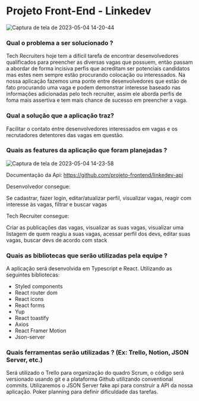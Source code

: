 # Projeto Front-End - Linkedev
![Captura de tela de 2023-05-04 14-20-44](https://user-images.githubusercontent.com/79770252/236280866-f78f315f-c4eb-48e1-9e72-bbeda39f2173.png)
### Qual o problema a ser solucionado ?
Tech Recruiters hoje tem a difícil tarefa de encontrar desenvolvedores qualificados para preencher as diversas vagas que possuem, então passam a abordar de forma incisiva perfis que acreditam ser potenciais candidatos mas estes nem sempre estão procurando colocação ou interessados. Na nossa aplicação fazemos uma ponte entre desenvolvedores que estão de fato procurando uma vaga e podem demonstrar interesse baseado nas informações adicionadas pelo tech recruiter, assim ele aborda perfis de foma mais assertiva e tem mais chance de sucesso em preencher a vaga.

### Qual a solução que a aplicação traz?
Facilitar o contato entre desenvolvedores interessados em vagas e os recrutadores detentores das vagas em questão.

### Quais as features da aplicação que foram planejadas ?
![Captura de tela de 2023-05-04 14-23-58](https://user-images.githubusercontent.com/79770252/236281569-0cb119ac-5a55-4a88-9228-fd0b44a45f29.png)

Documentação da Api: https://github.com/projeto-frontend/linkedev-api
<p>Desenvolvedor consegue:</p>
Se cadastrar, fazer login, editar/atualizar perfil, visualizar vagas, reagir com interesse às vagas, filtrar e buscar vagas
<br>
<p>Tech Recruiter consegue:</p>
Criar as publicações das vagas, visualizar as suas vagas, visualizar uma listagem de quem reagiu a suas vagas, acessar perfil dos devs, editar suas vagas, buscar devs de acordo com stack

### Quais as bibliotecas que serão utilizadas pela equipe ?
A aplicação será desenvolvida em Typescript e React. Utilizando as seguintes bibliotecas:
- Styled components
- React router dom
- React icons
- React forms
- Yup
- React toastify
- Axios
- React Framer Motion
- Json-server

### Quais ferramentas serão utilizadas ? (Ex: Trello, Notion, JSON Server, etc.)
Será utilizado o Trello para organização do quadro Scrum, o código será versionado usando git e a plataforma Github utilizando conventional commits.
Utilizaremos o JSON Server fake api para construir a API da nossa aplicação.
Poker planning para definir dificuldade das tarefas.
